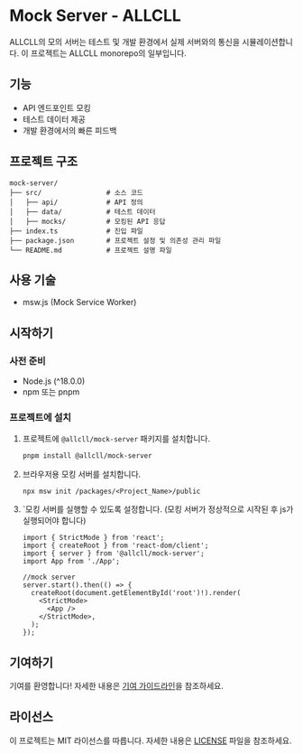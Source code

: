# Mock Server - ALLCLL

ALLCLL의 모의 서버는 테스트 및 개발 환경에서 실제 서버와의 통신을 시뮬레이션합니다.
이 프로젝트는 ALLCLL monorepo의 일부입니다.

## 기능

- API 엔드포인트 모킹
- 테스트 데이터 제공
- 개발 환경에서의 빠른 피드백

## 프로젝트 구조

```plaintext
mock-server/
├── src/                # 소스 코드
│   ├── api/            # API 정의
│   ├── data/           # 테스트 데이터
│   ├── mocks/          # 모킹된 API 응답
├── index.ts            # 진입 파일
├── package.json        # 프로젝트 설정 및 의존성 관리 파일
└── README.md           # 프로젝트 설명 파일
```

## 사용 기술

- msw.js (Mock Service Worker)

## 시작하기

### 사전 준비

- Node.js (^18.0.0)
- npm 또는 pnpm

### 프로젝트에 설치

1. 프로젝트에 `@allcll/mock-server` 패키지를 설치합니다.

   ```bash
   pnpm install @allcll/mock-server
   ```

2. 브라우저용 모킹 서버를 설치합니다.
   ```shell
   npx msw init /packages/<Project_Name>/public
   ```
3. `모킹 서버를 실행할 수 있도록 설정합니다. (모킹 서버가 정상적으로 시작된 후 js가 실행되어야 합니다)

   ```tsx
   import { StrictMode } from 'react';
   import { createRoot } from 'react-dom/client';
   import { server } from '@allcll/mock-server';
   import App from './App';

   //mock server
   server.start().then(() => {
     createRoot(document.getElementById('root')!).render(
       <StrictMode>
         <App />
       </StrictMode>,
     );
   });
   ```

## 기여하기

기여를 환영합니다! 자세한 내용은 [기여 가이드라인](../CONTRIBUTING.md)을 참조하세요.

## 라이선스

이 프로젝트는 MIT 라이선스를 따릅니다. 자세한 내용은 [LICENSE](../LICENSE) 파일을 참조하세요.
